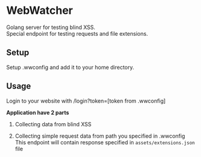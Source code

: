 # WebWatcher
Golang server for testing blind XSS.  
Special endpoint for testing requests and file extensions.

## Setup

Setup .wwconfig and add it to your home directory.

## Usage
Login to your website with /login?token=[token from .wwconfig]

**Application have 2 parts**
1. Collecting data from blind XSS



2. Collecting simple request data from path you specified in .wwconfig
This endpoint will contain response specified in `assets/extensions.json` file
